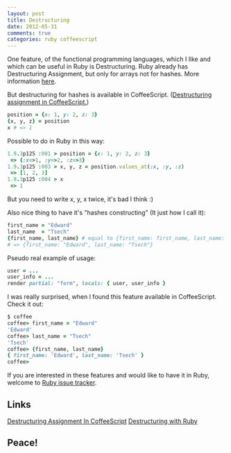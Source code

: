 ```yaml
---
layout: post
title: Destructuring
date: 2012-05-31
comments: true
categories: ruby coffeescript
---
```


One feature, of the functional programming languages, which I like and which can be useful in Ruby is Destructuring.
Ruby already has Destructuring Assignment, but only for arrays not for hashes.
More information [here](http://tony.pitluga.com/2011/08/08/destructuring-with-ruby.html).

But destructuring for hashes is available in CoffeeScript. ([Destructuring assignment in CoffeeScript.](http://coffeescript.org/#destructuring))

``` ruby
position = {x: 1, y: 2, z: 3}
{x, y, z} = position
x # => 1
```

Possible to do in Ruby in this way:

``` ruby
1.9.3p125 :001 > position = {x: 1, y: 2, z: 3}
 => {:x=>1, :y=>2, :z=>3} 
1.9.3p125 :003 > x, y, z = position.values_at(:x, :y, :z)
 => [1, 2, 3] 
1.9.3p125 :004 > x
 => 1 
```

But you need to write x, y, x twice, it's bad I think :)

Also nice thing to have it's "hashes constructing" (It just how I call it):

``` ruby
first_name = "Edward"
last_name  = "Tsech"
{first_name, last_name} # equal to {first_name: first_name, last_name: last_name}
# => {first_name: "Edward", last_name: "Tsech"}
```

Pseudo real example of usage:

``` ruby
user = ...
user_info = ...
render partial: "form", locals: { user, user_info }
```

I was really surprised, when I found this feature available in CoffeeScript.
Check it out:

``` ruby
$ coffee
coffee> first_name = "Edward"
'Edward'
coffee> last_name = "Tsech"
'Tsech'
coffee> {first_name, last_name}
{ first_name: 'Edward', last_name: 'Tsech' }
coffee> 
```

If you are interested in these features and would like to have it in Ruby, welcome to
[Ruby issue tracker](http://bugs.ruby-lang.org/issues/6414).

## Links
[Destructuring Assignment In CoffeeScript](http://coffeescript.org/#destructuring)
[Destructuring with Ruby](http://tony.pitluga.com/2011/08/08/destructuring-with-ruby.html)

## Peace!

